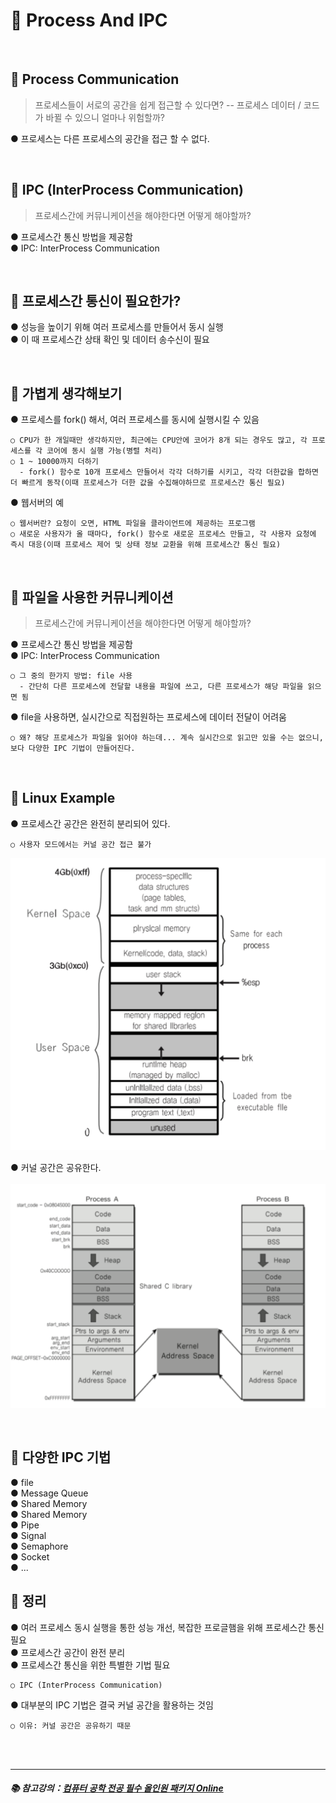 # 🔑 Process And IPC

<br>

## 📌 Process Communication

> 프로세스들이 서로의 공간을 쉽게 접근할 수 있다면? -- 프로세스 데이터 / 코드가 바뀔 수 있으니 얼마나 위험할까?

● 프로세스는 다른 프로세스의 공간을 접근 할 수 없다.<br>

<br>

## 📌 IPC (InterProcess Communication)

> 프로세스간에 커뮤니케이션을 해야한다면 어떻게 해야할까?

● 프로세스간 통신 방법을 제공함<br>
● IPC: InterProcess Communication<br>

<br>

## 📌 프로세스간 통신이 필요한가?

● 성능을 높이기 위해 여러 프로세스를 만들어서 동시 실행<br>
● 이 때 프로세스간 상태 확인 및 데이터 송수신이 필요<br>

<br>

## 📌 가볍게 생각해보기

● 프로세스를 fork() 해서, 여러 프로세스를 동시에 실행시킬 수 있음
```
○ CPU가 한 개일때만 생각하지만, 최근에는 CPU안에 코어가 8개 되는 경우도 많고, 각 프로세스를 각 코어에 동시 실행 가능(병렬 처리)
○ 1 ~ 10000까지 더하기
  - fork() 함수로 10개 프로세스 만들어서 각각 더하기를 시키고, 각각 더한값을 합하면 더 빠르게 동작(이때 프로세스가 더한 값을 수집해야하므로 프로세스간 통신 필요)
```
● 웹서버의 예
```
○ 웹서버란? 요청이 오면, HTML 파일을 클라이언트에 제공하는 프로그램
○ 새로운 사용자가 올 때마다, fork() 함수로 새로운 프로세스 만들고, 각 사용자 요청에 즉시 대응(이때 프로세스 제어 및 상태 정보 교환을 위해 프로세스간 통신 필요)
```

<br>

## 📌 파일을 사용한 커뮤니케이션

> 프로세스간에 커뮤니케이션을 해야한다면 어떻게 해야할까?

● 프로세스간 통신 방법을 제공함<br>
● IPC: InterProcess Communication
```
○ 그 중의 한가지 방법: file 사용
  - 간단히 다른 프로세스에 전달할 내용을 파일에 쓰고, 다른 프로세스가 해당 파일을 읽으면 됨
```
● file을 사용하면, 실시간으로 직접원하는 프로세스에 데이터 전달이 어려움
```
○ 왜? 해당 프로세스가 파일을 읽어야 하는데... 계속 실시간으로 읽고만 있을 수는 없으니, 보다 다양한 IPC 기법이 만들어진다.
```

<br>

## 📌 Linux Example

● 프로세스간 공간은 완전히 분리되어 있다.
```
○ 사용자 모드에서는 커널 공간 접근 불가
```
![LinuxProcess](./image/linux_process.png)

● 커널 공간은 공유한다.<br><br>
![KernelSpace](./image/kernel_space.png)

<br>

## 📌 다양한 IPC 기법

● file<br>
● Message Queue<br>
● Shared Memory<br>
● Shared Memory<br>
● Pipe<br>
● Signal<br>
● Semaphore<br>
● Socket<br>
● ...

## 📌 정리

● 여러 프로세스 동시 실행을 통한 성능 개선, 복잡한 프로글햄을 위해 프로세스간 통신 필요<br>
● 프로세스간 공간이 완전 분리<br>
● 프로세스간 통신을 위한 특별한 기법 필요
```
○ IPC (InterProcess Communication)
```
● 대부분의 IPC 기법은 결국 커널 공간을 활용하는 것임
```
○ 이유: 커널 공간은 공유하기 때문
```

<br>
<br>

---

##### 📚 참고강의：[컴퓨터 공학 전공 필수 올인원 패키지 Online](https://fastcampus.co.kr/dev_online_cs)